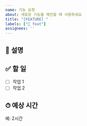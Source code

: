 ```yaml
---
name: 기능 요청
about: 새로운 기능을 제안할 때 사용하세요
title: "[FEATURE] "
labels: ["💫 feat"]
assignees: ''
---
```


## 📌 설명
<!-- 어떤 기능인지 설명해주세요 -->

## ✅ 할 일
- [ ] 작업 1
- [ ] 작업 2

## ⏱ 예상 시간
예: 2시간
